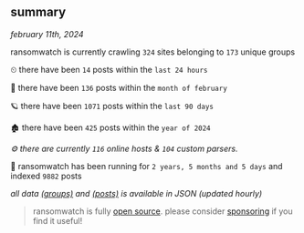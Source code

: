 
## summary
_february 11th, 2024_

ransomwatch is currently crawling `324` sites belonging to `173` unique groups

⏲ there have been `14` posts within the `last 24 hours`

🦈 there have been `136` posts within the `month of february`

🪐 there have been `1071` posts within the `last 90 days`

🏚 there have been `425` posts within the `year of 2024`

_⚙️ there are currently `116` online hosts & `104` custom parsers._

🦕 ransomwatch has been running for `2 years, 5 months and 5 days` and indexed `9882` posts

_all data  [(groups)](http://ransomwhat.telemetry.ltd/groups) and [(posts)](http://ransomwhat.telemetry.ltd/posts) is available in JSON (updated hourly)_

> ransomwatch is fully [open source](https://github.com/joshhighet/ransomwatch#ransomwatch--). please consider [sponsoring](https://github.com/sponsors/joshhighet) if you find it useful!
